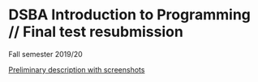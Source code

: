 # DSBA Introduction to Programming // Final test resubmission
Fall semester 2019/20



[Preliminary description with screenshots](docs/prelim_descr_ext.pdf)

